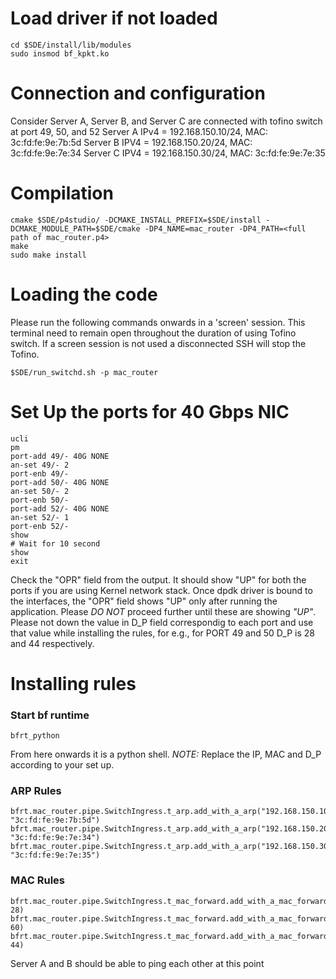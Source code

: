 # Load driver if not loaded
```
cd $SDE/install/lib/modules
sudo insmod bf_kpkt.ko
```


# Connection and configuration
Consider Server A, Server B, and Server C are connected with tofino switch at port 49, 50, and 52
Server A IPv4 = 192.168.150.10/24, MAC: 3c:fd:fe:9e:7b:5d
Server B IPV4 = 192.168.150.20/24, MAC: 3c:fd:fe:9e:7e:34
Server C IPV4 = 192.168.150.30/24, MAC: 3c:fd:fe:9e:7e:35

# Compilation
```
cmake $SDE/p4studio/ -DCMAKE_INSTALL_PREFIX=$SDE/install -DCMAKE_MODULE_PATH=$SDE/cmake -DP4_NAME=mac_router -DP4_PATH=<full path of mac_router.p4>
make
sudo make install
```

# Loading the code
Please run the following commands onwards in a 'screen' session. This terminal need to remain open throughout the duration of using Tofino switch. If a screen session is not used a disconnected SSH will stop the Tofino.

```
$SDE/run_switchd.sh -p mac_router
```

# Set Up the ports for 40 Gbps NIC
```
ucli
pm
port-add 49/- 40G NONE
an-set 49/- 2
port-enb 49/-
port-add 50/- 40G NONE
an-set 50/- 2
port-enb 50/-
port-add 52/- 40G NONE
an-set 52/- 1
port-enb 52/-
show
# Wait for 10 second
show
exit
```

Check the "OPR" field from the output. It should show "UP" for both the ports if you are using Kernel network stack. Once dpdk driver is bound to the interfaces, the "OPR" field shows "UP" only after running the application. Please *DO NOT* proceed further until these are showing *"UP"*. Please not down the value in D_P field correspondig to each port and use that value while installing the rules, for e.g., for PORT 49 and 50 D_P is 28 and 44 respectively.

# Installing rules
### Start bf runtime
```
bfrt_python
```
From here onwards it is a python shell.
*NOTE:* Replace the IP, MAC and D_P according to your set up.

### ARP Rules
```
bfrt.mac_router.pipe.SwitchIngress.t_arp.add_with_a_arp("192.168.150.10", "3c:fd:fe:9e:7b:5d")
bfrt.mac_router.pipe.SwitchIngress.t_arp.add_with_a_arp("192.168.150.20", "3c:fd:fe:9e:7e:34")
bfrt.mac_router.pipe.SwitchIngress.t_arp.add_with_a_arp("192.168.150.30", "3c:fd:fe:9e:7e:35")

```

### MAC Rules
```
bfrt.mac_router.pipe.SwitchIngress.t_mac_forward.add_with_a_mac_forward("3c:fd:fe:9e:7b:5d", 28)
bfrt.mac_router.pipe.SwitchIngress.t_mac_forward.add_with_a_mac_forward("3c:fd:fe:9e:7e:34", 60)
bfrt.mac_router.pipe.SwitchIngress.t_mac_forward.add_with_a_mac_forward("3c:fd:fe:9e:7e:35", 44)

```

Server A and B should be able to ping each other at this point
